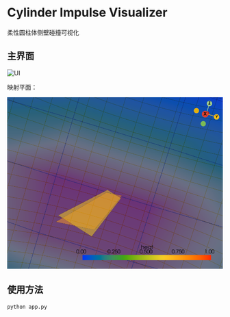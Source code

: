 # Cylinder Impulse Visualizer

柔性圆柱体侧壁碰撞可视化

## 主界面

![UI](doc/UI.gif)

映射平面：

![mapping](doc/mapping.png)

## 使用方法

```sh
python app.py
```
